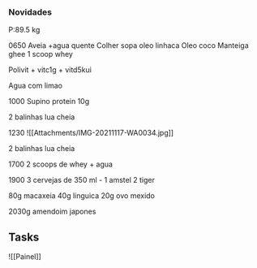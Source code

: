 
### Novidades ###
P:89.5 kg

0650
Aveia +agua quente
Colher sopa 
	oleo linhaca
Oleo coco
Manteiga ghee
1 scoop whey

Polivit + vitc1g + vitd5kui

Agua com limao

1000
Supino protein 10g


2 balinhas lua cheia

1230
![[Attachments/IMG-20211117-WA0034.jpg]]

2 balinhas lua cheia

1700
2 scoops de whey + agua

1900 3 cervejas de 350 ml 
	- 1 amstel
	2 tiger

80g macaxeia
40g linguica
20g ovo mexido

2030g amendoim japones

	
## Tasks ###
![[Painel]]